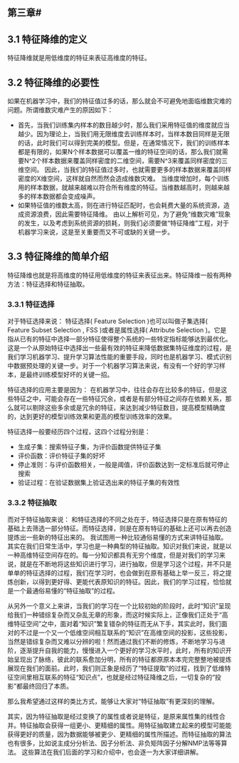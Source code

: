 ## 第三章#
## 3.1  特征降维的定义
特征降维就是用低维度的特征来表征高维度的特征。

## 3.2	 特征降维的必要性
如果在机器学习中，我们的特征值过多的话，那么就会不可避免地面临维数灾难的问题。所谓维数灾难产生的原因如下：

+ 首先，当我们训练集内样本的数目越少时，那么我们采用特征值的维度就应当越少。因为理论上，当我们用无限维度去训练样本时，当样本数目同样是无限的话，此时我们可以得到完美的模型。但是，在通常情况下，我们的训练样本都是有限的，如果N个样本数据可以覆盖一维的特征空间的话，那么我们就需要N^2个样本数据来覆盖同样密度的二维空间，需要N^3来覆盖同样密度的三维空间。
因此，当我们的特征值过多时，也就需要更多的样本数据来覆盖同样密度的X维空间，这样就自然而然会造成维数灾难。
当维度增加时，每个训练用的样本数据，就越来越难以符合所有维度的特征。当维数越高时，则越来越多的样本数据都会变成噪声。
+ 如果特征值的维数太高，则在进行特征匹配时，也会耗费大量的系统资源，造成资源浪费，因此需要特征降维。
由以上解析可见，为了避免“维数灾难”现象的发生，以及考虑到系统资源的损耗，则我们必须要做“特征降维”工程，对于机器学习来说，这是至关重要而又不可或缺的关键一步。

## 3.3  特征降维的简单介绍

特征降维也就是将高维度的特征用低维度的特征来表征出来。特征降维一般有两种方法：特征选择和特征抽取。

### 3.3.1  特征选择
对于特征选择来说：
特征选择( Feature Selection )也可以叫做子集选择( Feature Subset Selection , FSS )或者是属性选择( Attribute Selection )。它是指从已有的特征中选择一部分特征使得整个系统的一些特定指标能够达到最优化。这是一个从原始特征中选择出一些最有效的特征来降低数据集特征维度的过程，是我们学习机器学习、提升学习算法性能的重要手段，同时也是机器学习、模式识别中数据预处理的关键一步。对于一个机器学习算法来说，有没有一个好的学习样本，是最终训练模型好坏的关键一招。

特征选择的应用主要是因为：
在机器学习中，往往会存在比较多的特征，但是这些特征之中，可能会存在一些特征冗余，或者是有部分特征之间存在依赖关系，那么就可以剔除这些多余或是冗余的特征，来达到减少特征数目，提高模型精确度的，达到更好的模型训练效果和更高的模型训练效率的效果。

特征选择一般要经历四个过程，这四个过程分别是：
+ 生成子集：搜索特征子集，为评价函数提供特征子集
+ 评价函数：评价特征子集的好坏
+ 停止准则：与评价函数相关，一般是阈值，评价函数达到一定标准后就可停止搜索
+ 验证过程：在验证数据集上验证选出来的特征子集的有效性

### 3.3.2 特征抽取

而对于特征抽取来说：
和特征选择的不同之处在于，特征选择只是在原有特征的基础上去筛选一部分特征。而特征选择，则是在原有特征的基础上还可以再去创造提炼出一些新的特征出来的。
我试图用一种比较通俗易懂的方式来讲特征抽取。其实在我们日常生活中，学习也是一种典型的特征抽取。知识对我们来说，就是以一种高维特征空间存在的。每一分知识都具有无穷个维度，但是对我们的学习来说，就是在不断地将这些知识进行学习，进行抽取，但是学习这个过程，并不只是单单的特征选择的过程，我们在学习时，也会做到在原有基础上举一反三，将之提炼创新，以得到更好得、更能代表原知识的特征。因此，我们的学习过程，恰恰就是一个最通俗易懂的“特征抽取”的过程。

从另外一个意义上来讲，当我们的学习在一个比较初始的阶段时，此时“知识”呈现给我们一种错综复杂而又杂乱无章的形象，而这时候实际上，正像我们正处于“高维特征空间”之中，面对着“知识”繁复错杂的特征而无从下手，其实此时，我们面对的不过是一个又一个低维空间相互联系的“知识”在高维空间的投影，这些投影，当然是错综复杂而又难以分辨的啦！然而通过我们不断的修炼，不断地学习与进阶，逐渐提升自我的能力，慢慢进入一个更好的学习水平时，此时，所有的知识开始呈现出了脉络，彼此的联系愈加分明，所有的特征都原原本本完完整整地被提炼展现在我们的面前。此时，我们则正象是经历了“特征提取”的过程，找到了低维特征空间里相互联系的特征“知识点”，也就是经过特征降维之后，一切复杂的“投影”都最终回归了本质。

那么我希望通过这样的类比方式，能够让大家对“特征抽取”有更深刻的理解。

其实，因为特征抽取是经过变换了的属性或者说是特征，是原来属性集的线性合并。特征抽取会获得一组更小、更精细的属性。用特征抽取建立起来的模型可能能获得更好的质量，因为数据能够被更少、更精细的属性所描述。而特征抽取的算法也有很多，比如说主成分分析法、因子分析法、非负矩阵因子分解NMP法等等算法。
这些算法在我们后面的学习和介绍中，也会逐一为大家详细讲解。

